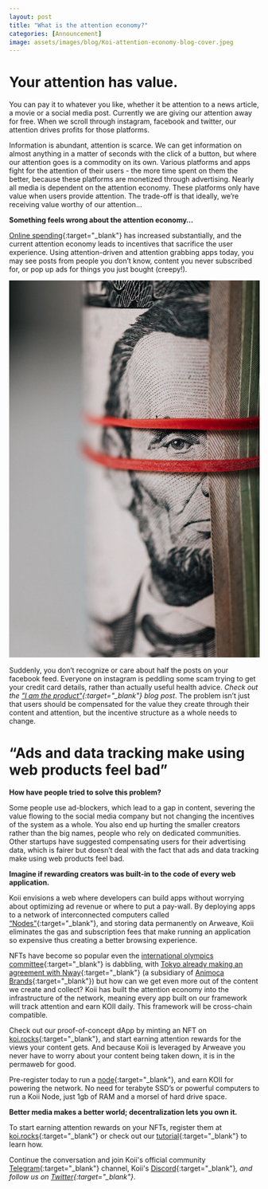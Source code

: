 ```yaml
---
layout: post
title: "What is the attention economy?"
categories: [Announcement]
image: assets/images/blog/Koi-attention-economy-blog-cover.jpeg
---
```


# Your attention has value.

You can pay it to whatever you like, whether it be attention to a news article, a movie or a social media post. Currently we are giving our attention away for free. When we scroll through instagram, facebook and twitter, our attention drives profits for those platforms.

Information is abundant, attention is scarce. We can get information on almost anything in a matter of seconds with the click of a button, but where our attention goes is a commodity on its own. Various platforms and apps fight for the attention of their users - the more time spent on them the better, because these platforms are monetized through advertising. Nearly all media is dependent on the attention economy. These platforms only have value when users provide attention. The trade-off is that ideally, we’re receiving value worthy of our attention...

**Something feels wrong about the attention economy…**

[Online spending](https://www.paymentsdive.com/news/consumer-spending-changes-likely-to-stick-visa-says/601277/){:target="\_blank"} has increased substantially, and the current attention economy leads to incentives that sacrifice the user experience. Using attention-driven and attention grabbing apps today, you may see posts from people you don’t know, content you never subscribed for, or pop up ads for things you just bought (creepy!).

![Koii attention economy blog](/assets/images/blog/Attention-economy-koi-blog.jpeg)

Suddenly, you don’t recognize or care about half the posts on your facebook feed. Everyone on instagram is peddling some scam trying to get your credit card details, rather than actually useful health advice. _Check out the ["I am the product"](https://blog.openkoi.com/I-Am-The-Product/){:target="\_blank"} blog post_. The problem isn’t just that users should be compensated for the value they create through their content and attention, but the incentive structure as a whole needs to change.

# “Ads and data tracking make using web products feel bad”

**How have people tried to solve this problem?**

Some people use ad-blockers, which lead to a gap in content, severing the value flowing to the social media company but not changing the incentives of the system as a whole. You also end up hurting the smaller creators rather than the big names, people who rely on dedicated communities. Other startups have suggested compensating users for their advertising data, which is fairer but doesn’t deal with the fact that ads and data tracking make using web products feel bad.

**Imagine if rewarding creators was built-in to the code of every web application.**

Koii envisions a web where developers can build apps without worrying about optimizing ad revenue or where to put a pay-wall. By deploying apps to a network of interconnected computers called [“Nodes”](https://openkoi.com/downloads/){:target="\_blank"}, and storing data permanently on Arweave, Koii eliminates the gas and subscription fees that make running an application so expensive thus creating a better browsing experience.

NFTs have become so popular even the [international olympics committee](https://coingape.com/international-olympics-committee-dabbles-into-sports-nft-looking-at-strong-demand/){:target="\_blank"} is dabbling, with [Tokyo already making an agreement with Nway](https://en.cryptonomist.ch/2021/06/04/nfts-come-to-tokyo-olympics-2021/){:target="\_blank"} (a subsidiary of [Animoca Brands](https://www.animocabrands.com/){:target="\_blank"}) but how can we get even more out of the content we create and collect? Koii has built the attention economy into the infrastructure of the network, meaning every app built on our framework will track attention and earn KOII daily. This framework will be cross-chain compatible.

Check out our proof-of-concept dApp by minting an NFT on [koi.rocks](https://koi.rocks/contents){:target="\_blank"}, and start earning attention rewards for the views your content gets. And because Koii is leveraged by Arweave you never have to worry about your content being taken down, it is in the permaweb for good.

Pre-register today to run a [node](https://openkoi.com/downloads/){:target="\_blank"}, and earn KOII for powering the network. No need for terabyte SSD’s or powerful computers to run a Koii Node, just 1gb of RAM and a morsel of hard drive space.

**Better media makes a better world; decentralization lets you own it.**

To start earning attention rewards on your NFTs, register them at [koi.rocks](https://koi.rocks/contents){:target="\_blank"} or check out our [tutorial](https://blog.openkoi.com/An-Arweave-faucet-tutorial/){:target="\_blank"} to learn how.

Continue the conversation and join Koii's official community [Telegram](https://t.me/joinchat/OEHs_8T9-8ZhZmU5){:target="\_blank"} channel, Koii's [Discord](https://discord.gg/zByqXPGEWy){:target="\_blank"}_, and follow us on [Twitter](https://twitter.com/open_koi){:target="\_blank"}_.
